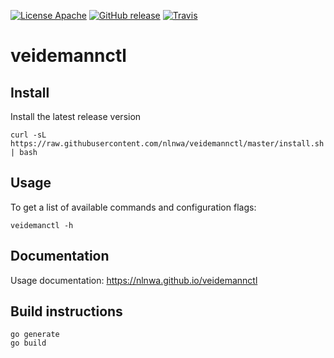 [![License Apache](https://img.shields.io/github/license/nlnwa/veidemannctl.svg)](https://github.com/nlnwa/veidemannctl/blob/master/LICENSE)
[![GitHub release](https://img.shields.io/github/release/nlnwa/veidemannctl.svg)](https://github.com/nlnwa/veidemannctl/releases/latest)
[![Travis](https://img.shields.io/travis/nlnwa/veidemannctl.svg)](https://travis-ci.org/nlnwa/veidemannctl)

# veidemannctl

## Install
Install the latest release version
```console
curl -sL https://raw.githubusercontent.com/nlnwa/veidemannctl/master/install.sh | bash
```

## Usage
To get a list of available commands and configuration flags:
```console
veidemanctl -h
```

## Documentation
Usage documentation: https://nlnwa.github.io/veidemannctl

## Build instructions
```console
go generate
go build
```
